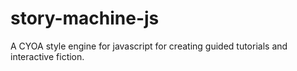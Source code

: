 story-machine-js
================

A CYOA style engine for javascript for creating guided tutorials and interactive fiction.
